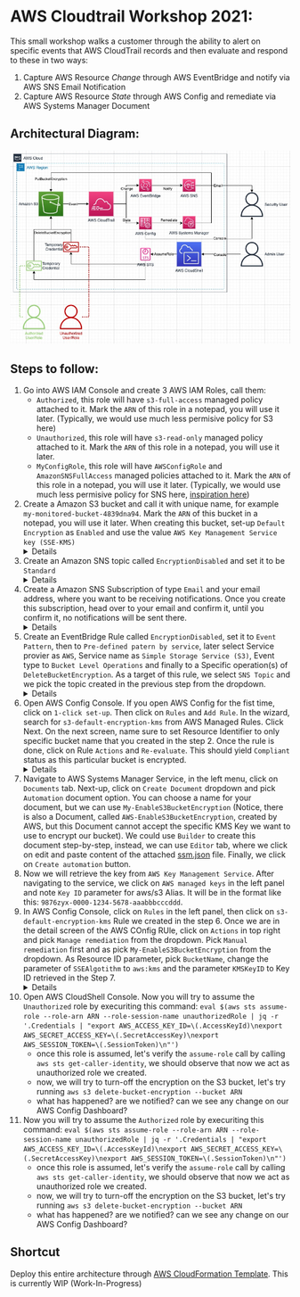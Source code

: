 # AWS Cloudtrail Workshop 2021:
This small workshop walks a customer through the ability to alert on specific events that AWS CloudTrail records and then evaluate and respond to these in two ways:
1. Capture AWS Resource *Change* through AWS EventBridge and notify via AWS SNS Email Notification
2. Capture AWS Resource *State* through AWS Config and remediate via AWS Systems Manager Document

## Architectural Diagram:
![Architectural Diagram](/cloudtrail-workshop-2021.jpg)

## Steps to follow: 
1. Go into AWS IAM Console and create 3 AWS IAM Roles, call them:
    - `Authorized`, this role will have `s3-full-access` managed policy attached to it. Mark the `ARN` of this role in a notepad, you will use it later. (Typically, we would use much less permisive policy for S3 here)
    - `Unauthorized`, this role will have `s3-read-only` managed policy attached to it. Mark the `ARN` of this role in a notepad, you will use it later.
    - `MyConfigRole`, this role will have `AWSConfigRole` and `AmazonSNSFullAccess` managed policies attached to it. Mark the `ARN` of this role in a notepad, you will use it later. (Typically, we would use much less permisive policy for SNS here, [inspiration here](https://docs.aws.amazon.com/config/latest/developerguide/iamrole-permissions.html))
2. Create a Amazon S3 bucket and call it with unique name, for example `my-monitored-bucket-4839dna94`. Mark the `ARN` of this bucket in a notepad, you will use it later. When creating this bucket, set-up `Default Encryption` as `Enabled` and use the value `AWS Key Management Service key (SSE-KMS)` <details>![S3 Bucket Encryption Configuration](/step2.png)</details>
3. Create an Amazon SNS topic called `EncryptionDisabled` and set it to be `Standard` <details>![SNS Topic Configuration](/step3.png)</details>
4. Create a Amazon SNS Subscription of type `Email` and your email address, where you want to be receiving notifications. Once you create this subscription, head over to your email and confirm it, until you confirm it, no notifications will be sent there. <details>![SNS Subscription Configuration](/step4.png)</details>
5. Create an EventBridge Rule called `EncryptionDisabled`, set it to `Event Pattern`, then to `Pre-defined patern by service`, later select Service provier as `AWS`, Service name as `Simple Storage Service (S3)`, Event type to `Bucket Level Operations` and finally to a Specific operation(s) of `DeleteBucketEncryption`. As a target of this rule, we select `SNS Topic` and we pick the topic created in the previous step from the dropdown. <details>![EventBridge Rule Configuration](/step5.png)</details>
6. Open AWS Config Console. If you open AWS Config for the fist time, click on `1-click set-up`. Then click on `Rules` and `Add Rule`. In the wizard, search for `s3-default-encryption-kms` from AWS Managed Rules. Click Next. On the next screen, name sure to set Resource Identifier to only specific bucket name that you created in the step 2. Once the rule is done, click on Rule `Actions` and `Re-evaluate`. This should yield `Compliant` status as this particular bucket is encrypted. <details>![Config Rule Configuration](/step6.png)</details> 
7. Navigate to AWS Systems Manager Service, in the left menu, click on `Documents` tab. Next-up, click on `Create Document` dropdown and pick `Automation` document option. You can choose a name for your document, but we can use `My-EnableS3BucketEncryption` (Notice, there is also a Document, called `AWS-EnableS3BucketEncryption`, created by AWS, but this Document cannot accept the specific KMS Key we want to use to encrypt our bucket). We could use `Builder` to create this document step-by-step, instead, we can use `Editor` tab, where we click on edit and paste content of the attached [ssm.json](/ssm.json) file. Finally, we click on `Create automation` button.
8. Now we will retrieve the key from `AWS Key Management Service`. After navigating to the service, we click on `AWS managed keys` in the left panel and note `Key ID` parameter for aws/s3 Alias. It will be in the format like this: 	`9876zyx-0000-1234-5678-aaabbbcccddd`.
8. In AWS Config Console, click on `Rules` in the left panel, then click on `s3-default-encryption-kms` Rule we created in the step 6. Once we are in the detail screen of the AWS COnfig RUle, click on `Actions` in top right and pick `Manage remediation` from the dropdown. Pick `Manual remediation` first and as pick `My-EnableS3BucketEncryption` from the dropdown. As Resource ID parameter, pick `BucketName`, change the parameter of `SSEAlgotithm` to `aws:kms` and the parameter `KMSKeyID` to Key ID retrieved in the Step 7. <details>![COnfig RUle Remediation Configuration](/step8.png)</details> 
9. Open AWS CloudShell Console. Now you will try to assume the `Unauthorized` role by execuriting this command: `eval $(aws sts assume-role --role-arn ARN --role-session-name unauthorizedRole | jq -r '.Credentials | "export AWS_ACCESS_KEY_ID=\(.AccessKeyId)\nexport AWS_SECRET_ACCESS_KEY=\(.SecretAccessKey)\nexport AWS_SESSION_TOKEN=\(.SessionToken)\n"')`
    - once this role is assumed, let's verify the `assume-role` call by calling `aws sts get-caller-identity`, we should observe that now we act as unauthorized role we created. 
    - now, we will try to turn-off the encryption on the S3 bucket, let's try running  `aws s3 delete-bucket-encryption --bucket ARN`
    - what has happened? are we notified? can we see any change on our AWS Config Dashboard?
10. Now you will try to assume the `Authorized` role by execuriting this command: `eval $(aws sts assume-role --role-arn ARN --role-session-name unauthorizedRole | jq -r '.Credentials | "export AWS_ACCESS_KEY_ID=\(.AccessKeyId)\nexport AWS_SECRET_ACCESS_KEY=\(.SecretAccessKey)\nexport AWS_SESSION_TOKEN=\(.SessionToken)\n"')`
    - once this role is assumed, let's verify the `assume-role` call by calling `aws sts get-caller-identity`, we should observe that now we act as unauthorized role we created. 
    - now, we will try to turn-off the encryption on the S3 bucket, let's try running  `aws s3 delete-bucket-encryption --bucket ARN`
    - what has happened? are we notified? can we see any change on our AWS Config Dashboard?


## Shortcut
Deploy this entire architecture through [AWS CloudFormation Template](/template.yaml). This is currently WIP (Work-In-Progress)